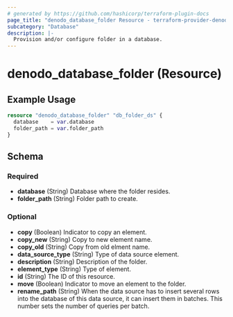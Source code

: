 ```yaml
---
# generated by https://github.com/hashicorp/terraform-plugin-docs
page_title: "denodo_database_folder Resource - terraform-provider-denodo"
subcategory: "Database"
description: |-
  Provision and/or configure folder in a database.
---
```


# denodo_database_folder (Resource)

## Example Usage

```terraform
resource "denodo_database_folder" "db_folder_ds" {
  database    = var.database
  folder_path = var.folder_path
}
```

<!-- schema generated by tfplugindocs -->
## Schema

### Required

- **database** (String) Database where the folder resides.
- **folder_path** (String) Folder path to create.

### Optional

- **copy** (Boolean) Indicator to copy an element.
- **copy_new** (String) Copy to new element name.
- **copy_old** (String) Copy from old elment name.
- **data_source_type** (String) Type of data source element.
- **description** (String) Description of the folder.
- **element_type** (String) Type of element.
- **id** (String) The ID of this resource.
- **move** (Boolean) Indicator to move an element to the folder.
- **rename_path** (String) When the data source has to insert several rows into the database of this data source, it can insert them in batches. This number sets the number of queries per batch.


